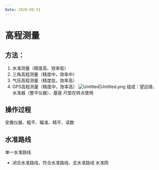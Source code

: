 ```yaml
---
Date: 2020-08-31
---
```

# 高程测量
## 方法：
1. 水准测量（精度高、效率低）
2. 三角高程测量（精度中，效率中）
3. 气压高程测量（精度低，效率高）
4. GPS高程测量（精度中，效率高）
![Untitled|Untitled.png](https://pub-94eece7237094db1a48a9e8c5773cafa.r2.dev/bensstudy/2025/06-Untitled1749306592601.png)
组成：望远镜、水准器（整平仪器）、基座
尺垫在转点使用
## 操作过程
安置仪器、粗平、瞄准、精平、读数
## 水准路线
单一水准路线
- 闭合水准路线，符合水准路线、支水准路线
水准网